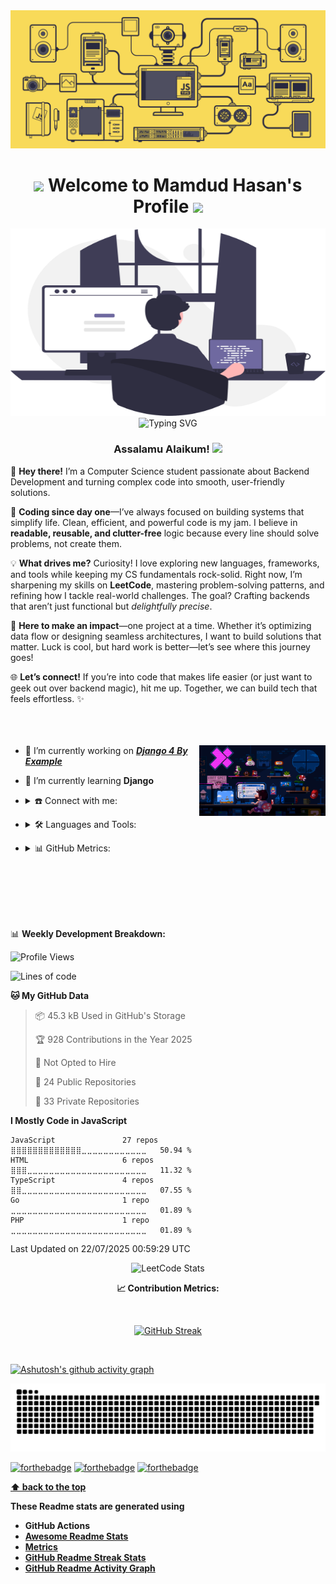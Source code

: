 <img src="./assets/js.gif" alt="header">

<h1  align="center"><strong> <img src="https://user-images.githubusercontent.com/74038190/213844263-a8897a51-32f4-4b3b-b5c2-e1528b89f6f3.png" width="50px" />  Welcome to Mamdud Hasan's Profile <img src="https://user-images.githubusercontent.com/74038190/213844263-a8897a51-32f4-4b3b-b5c2-e1528b89f6f3.png" width="50px" /> </strong></h1>

<img width="100%" height="300px" src="./assets/header.svg" alt="header">

<div align='center'>
<img src="https://readme-typing-svg.herokuapp.com?font=Fira+Code&duration=3000&pause=1000&center=true&vCenter=true&width=435&lines=Aspiring+Backend+Developer;Opensource+Enthusiast;Competitive+Programmer" alt="Typing SVG" />
</div>
<div align="center"> <h3><strong> Assalamu Alaikum! <img src="https://raw.githubusercontent.com/Tarikul-Islam-Anik/Animated-Fluent-Emojis/master/Emojis/Hand%20gestures/Waving%20Hand%20Medium-Light%20Skin%20Tone.png" width="25px"></strong></h3></div>

<!-- <img width="1000px" src="./assets/hello.gif" alt="header"> -->

🌌 **Hey there!** I’m a Computer Science student passionate about Backend Development and turning complex code into smooth, user-friendly solutions.  

🚀 **Coding since day one**—I’ve always focused on building systems that simplify life. Clean, efficient, and powerful code is my jam. I believe in **readable, reusable, and clutter-free** logic because every line should solve problems, not create them.  

💡 **What drives me?** Curiosity! I love exploring new languages, frameworks, and tools while keeping my CS fundamentals rock-solid. Right now, I’m sharpening my skills on **LeetCode**, mastering problem-solving patterns, and refining how I tackle real-world challenges. The goal? Crafting backends that aren’t just functional but *delightfully precise*.  

🎯 **Here to make an impact**—one project at a time. Whether it’s optimizing data flow or designing seamless architectures, I want to build solutions that matter. Luck is cool, but hard work is better—let’s see where this journey goes!  

🌐 **Let’s connect!** If you’re into code that makes life easier (or just want to geek out over backend magic), hit me up. Together, we can build tech that feels effortless. ✨
<br/>
<br/>
<br/>
<br/>

<p align= "right">
<img align="right" alt="Coder GIF"  width="40%"  src="./assets/mario.gif" />
</p>
<p  align = "left">

- 🔭 I’m currently working on [***Django 4 By Example***](https://github.com/n8fury/Django_4_by_examples)  
- 🌱 I’m currently learning **Django**  

- <details>
  <summary>☎️ Connect with me:</summary>
  <p align="left">
    <a href="https://twitter.com/n8fury1" target="_blank">
      <img align="center" src="https://img.shields.io/badge/Twitter-1DA1F2?style=for-the-badge&logo=twitter&logoColor=white" alt="Twitter - n8fury1" />
    </a>
    <a href="https://linkedin.com/in/mamdud-hasan" target="_blank">
      <img align="center" src="https://img.shields.io/badge/LinkedIn-0077B5?style=for-the-badge&logo=linkedin&logoColor=white" alt="LinkedIn - mamdud-hasan" />
    </a>
    <a href="mailto:mhjoy547@gmail.com" target="_blank">
      <img align="center" src="https://img.shields.io/badge/Gmail-D14836?style=for-the-badge&logo=gmail&logoColor=white" alt="Email - mhjoy547@gmail.com" />
    </a>
  </p>

</details>

- <details>
  <summary>🛠️ Languages and Tools:</summary>
  <br/>
  <img src="https://img.shields.io/badge/C%2B%2B-00599C?style=for-the-badge&logo=c%2B%2B&logoColor=white">
  <img src="https://img.shields.io/badge/Python-FFD43B?style=for-the-badge&logo=python&logoColor=blue"/>
  <img src="https://img.shields.io/badge/HTML5-E34F26?style=for-the-badge&logo=html5&logoColor=white" />
  <img src="https://img.shields.io/badge/CSS3-1572B6?style=for-the-badge&logo=css3&logoColor=white" />
  <img src="https://img.shields.io/badge/TypeScript-007ACC?style=for-the-badge&logo=typescript&logoColor=white"/>
  <img src="https://img.shields.io/badge/JavaScript-323330?style=for-the-badge&logo=javascript&logoColor=F7DF1E"/>
  <img src="https://img.shields.io/badge/Node.js-339933?style=for-the-badge&logo=nodedotjs&logoColor=white"/>
  <img src="https://img.shields.io/badge/Express.js-000000?style=for-the-badge&logo=express&logoColor=white"/>
  <img src="https://img.shields.io/badge/GitHub-100000?style=for-the-badge&logo=github&logoColor=white"/>
  <img src="https://img.shields.io/badge/Linux-FCC624?style=for-the-badge&logo=linux&logoColor=black" />
  <img src="https://img.shields.io/badge/Arch_Linux-1793D1?style=for-the-badge&logo=arch-linux&logoColor=white" />
  <img src="https://img.shields.io/badge/MySQL-005C84?style=for-the-badge&logo=mysql&logoColor=white" />
  <img src="https://img.shields.io/badge/MongoDB-4EA94B?style=for-the-badge&logo=mongodb&logoColor=white"/>
  <img src="https://img.shields.io/badge/LaTeX-47A141?style=for-the-badge&logo=LaTeX&logoColor=white"/>
  <img src="https://img.shields.io/badge/Markdown-000000?style=for-the-badge&logo=markdown&logoColor=white"/>
  <img src="https://img.shields.io/badge/Docker-2CA5E0?style=for-the-badge&logo=docker&logoColor=white"/>
  <img src="https://img.shields.io/badge/VSCode-0078D4?style=for-the-badge&logo=visual%20studio%20code&logoColor=white"/>
  <img src="https://img.shields.io/badge/Vercel-000000?style=for-the-badge&logo=vercel&logoColor=white"/>
  <img src="https://img.shields.io/badge/Adobe%20Illustrator-FF9A00?style=for-the-badge&logo=adobe%20illustrator&logoColor=white" />
  <img src="https://img.shields.io/badge/Figma-F24E1E?style=for-the-badge&logo=figma&logoColor=white"/>

</details>

- <details>
  <summary>📊 GitHub Metrics:</summary>
  <p align="left">
    <img src="./assets/github-metrics.svg">
  </p>

</details>

<br/>
<br/>
<br/>
<br/>
<br/>

📊 **Weekly Development Breakdown:**
<!--START_SECTION:waka-->
![Profile Views](http://img.shields.io/badge/Profile%20Views-4-blue)

![Lines of code](https://img.shields.io/badge/From%20Hello%20World%20I%27ve%20Written-50.5%20million%20lines%20of%20code-blue)

**🐱 My GitHub Data** 

> 📦 45.3 kB Used in GitHub's Storage 
 > 
> 🏆 928 Contributions in the Year 2025
 > 
> 🚫 Not Opted to Hire
 > 
> 📜 24 Public Repositories 
 > 
> 🔑 33 Private Repositories 
 > 
**I Mostly Code in JavaScript** 

```text
JavaScript               27 repos            ⣿⣿⣿⣿⣿⣿⣿⣿⣿⣿⣿⣿⣿⣀⣀⣀⣀⣀⣀⣀⣀⣀⣀⣀⣀   50.94 % 
HTML                     6 repos             ⣿⣿⣿⣀⣀⣀⣀⣀⣀⣀⣀⣀⣀⣀⣀⣀⣀⣀⣀⣀⣀⣀⣀⣀⣀   11.32 % 
TypeScript               4 repos             ⣿⣿⣀⣀⣀⣀⣀⣀⣀⣀⣀⣀⣀⣀⣀⣀⣀⣀⣀⣀⣀⣀⣀⣀⣀   07.55 % 
Go                       1 repo              ⣀⣀⣀⣀⣀⣀⣀⣀⣀⣀⣀⣀⣀⣀⣀⣀⣀⣀⣀⣀⣀⣀⣀⣀⣀   01.89 % 
PHP                      1 repo              ⣀⣀⣀⣀⣀⣀⣀⣀⣀⣀⣀⣀⣀⣀⣀⣀⣀⣀⣀⣀⣀⣀⣀⣀⣀   01.89 % 
```




 Last Updated on 22/07/2025 00:59:29 UTC
<!--END_SECTION:waka-->

<div align="center">
  <img src="https://leetcard.jacoblin.cool/n8fury?theme=nord&font=JetBrains%20Mono&ext=activity" alt="LeetCode Stats">
</div>

 <strong> <p align=center> 📈 Contribution Metrics: </p>  </strong>

<br/>
<p align=center><a href="https://git.io/streak-stats"><img src="https://github-readme-streak-stats-lake-rho.vercel.app?user=n8fury&theme=tokyonight&card_width=520&fire=EB0000" alt="GitHub Streak" /></a></p>
<br/>

[![Ashutosh's github activity graph](https://github-readme-activity-graph.vercel.app/graph?username=n8fury&theme=github-compact&area=true&hide_border=false&custom_title=n8fury's%20Contribution%20Graph )](https://github.com/ashutosh00710/github-readme-activity-graph)

<div align="center">
  <img src="./assets/snake.svg" alt="Mamdud Hasan's GitHub Stats" />
</div>

[![forthebadge](https://forthebadge.com/images/badges/built-with-love.svg)](https://forthebadge.com)
[![forthebadge](https://forthebadge.com/images/badges/open-source.svg)](https://forthebadge.com)
[![forthebadge](https://forthebadge.com/images/badges/powered-by-black-magic.svg)](https://forthebadge.com)

**[⬆ back to the top](# )**

**These Readme stats are generated using**

- **GitHub Actions**
- **[Awesome Readme Stats](https://github.com/anmol098/waka-readme-stats)**  
- **[Metrics](https://github.com/lowlighter/metrics)**  
- **[GitHub Readme Streak Stats](https://github.com/DenverCoder1/github-readme-streak-stats)**
- **[GitHub Readme Activity Graph](https://github.com/Ashutosh00710/github-readme-activity-graph)**

<!-- todo -->
<!-- add snake svg from @github.com/mikyll -->
<!-- fixed snake svg push issue from @github.com/crazy-max -->
<!-- fixe wakatime ITA from @github.com/mikyll  -->



